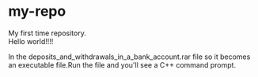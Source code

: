 # my-repo
My first time repository.<br>
Hello world!!!!<br>

In the deposits_and_withdrawals_in_a_bank_account.rar file so it becomes an executable file.Run the file and you'll see a C++ command prompt.
